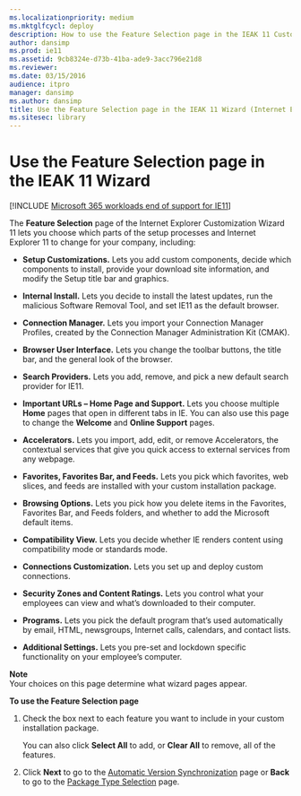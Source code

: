 ```yaml
---
ms.localizationpriority: medium
ms.mktglfcycl: deploy
description: How to use the Feature Selection page in the IEAK 11 Customization Wizard to choose which parts of the setup processes and Internet Explorer 11 to change for your company.
author: dansimp
ms.prod: ie11
ms.assetid: 9cb8324e-d73b-41ba-ade9-3acc796e21d8
ms.reviewer: 
ms.date: 03/15/2016
audience: itpro
manager: dansimp
ms.author: dansimp
title: Use the Feature Selection page in the IEAK 11 Wizard (Internet Explorer Administration Kit 11 for IT Pros)
ms.sitesec: library
---
```



# Use the Feature Selection page in the IEAK 11 Wizard

[!INCLUDE [Microsoft 365 workloads end of support for IE11](../includes/microsoft-365-ie-end-of-support.md)]

The **Feature Selection** page of the Internet Explorer Customization Wizard 11 lets you choose which parts of the setup processes and Internet Explorer 11 to change for your company, including:

-   **Setup Customizations.** Lets you add custom components, decide which components to install, provide your download site information, and modify the Setup title bar and graphics.

-   **Internal Install.** Lets you decide to install the latest updates, run the malicious Software Removal Tool, and set IE11 as the default browser.

-   **Connection Manager.** Lets you import your Connection Manager Profiles, created by the Connection Manager Administration Kit (CMAK).

-   **Browser User Interface.** Lets you change the toolbar buttons, the title bar, and the general look of the browser.

-   **Search Providers.** Lets you add, remove, and pick a new default search provider for IE11.

-   **Important URLs – Home Page and Support.** Lets you choose multiple **Home** pages that open in different tabs in IE. You can also use this page to change the **Welcome** and **Online Support** pages.

-   **Accelerators.** Lets you import, add, edit, or remove Accelerators, the contextual services that give you quick access to external services from any webpage.

-   **Favorites, Favorites Bar, and Feeds.** Lets you pick which favorites, web slices, and feeds are installed with your custom installation package.

-   **Browsing Options.** Lets you pick how you delete items in the Favorites, Favorites Bar, and Feeds folders, and whether to add the Microsoft default items.

-   **Compatibility View.** Lets you decide whether IE renders content using compatibility mode or standards mode.

-   **Connections Customization.** Lets you set up and deploy custom connections.

-   **Security Zones and Content Ratings.** Lets you control what your employees can view and what’s downloaded to their computer.

-   **Programs.** Lets you pick the default program that’s used automatically by email, HTML, newsgroups, Internet calls, calendars, and contact lists.

-   **Additional Settings.** Lets you pre-set and lockdown specific functionality on your employee’s computer.

**Note**<br>Your choices on this page determine what wizard pages appear.

**To use the Feature Selection page**

1.  Check the box next to each feature you want to include in your custom installation package.<p>
You can also click **Select All** to add, or **Clear All** to remove, all of the features.

2.  Click **Next** to go to the [Automatic Version Synchronization](auto-version-sync-ieak11-wizard.md) page or **Back** to go to the [Package Type Selection](pkg-type-selection-ieak11-wizard.md) page.

 

 
